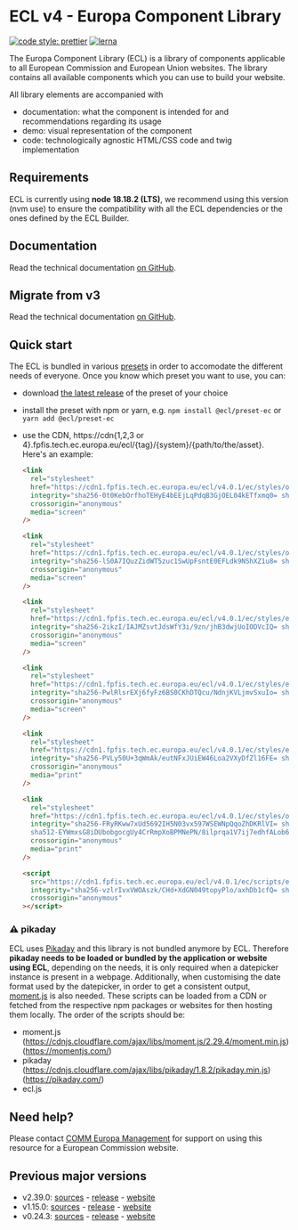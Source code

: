 # ECL v4 - Europa Component Library

[![code style: prettier](https://img.shields.io/badge/code_style-prettier-ff69b4.svg?style=flat-square)](https://github.com/prettier/prettier)
[![lerna](https://img.shields.io/badge/maintained%20with-lerna-cc00ff.svg)](https://lernajs.io/)

The Europa Component Library (ECL) is a library of components applicable to all European Commission and European Union websites. The library contains all available components which you can use to build your website.

All library elements are accompanied with

- documentation: what the component is intended for and recommendations regarding its usage
- demo: visual representation of the component
- code: technologically agnostic HTML/CSS code and twig implementation

## Requirements

ECL is currently using **node 18.18.2 (LTS)**, we recommend using this version (nvm use) to ensure the compatibility with all the ECL dependencies or the ones defined by the ECL Builder.

## Documentation

Read the technical documentation [on GitHub](docs/README.md).

## Migrate from v3

Read the technical documentation [on GitHub](docs/Migrating-v4.md).

## Quick start

The ECL is bundled in various [presets](docs/presets.md) in order to accomodate the different needs of everyone. Once you know which preset you want to use, you can:

- download [the latest release](https://github.com/ec-europa/europa-component-library/releases/latest) of the preset of your choice
- install the preset with npm or yarn, e.g. `npm install @ecl/preset-ec` or `yarn add @ecl/preset-ec`
- use the CDN, https://cdn{1,2,3 or 4}.fpfis.tech.ec.europa.eu/ecl/{tag}/{system}/{path/to/the/asset}. Here's an example:

  ```html
  <link
    rel="stylesheet"
    href="https://cdn1.fpfis.tech.ec.europa.eu/ecl/v4.0.1/ec/styles/optional/ecl-ec-default.css"
    integrity="sha256-0t0KebOrfhoTEHyE4bEEjLqPdqB3GjOEL04kETfxmq0= sha384-xBamnfUPkuJ74GYQZhpxumKw4uS+2e5eDZp4jb7mnE3TWI53/XI5qUbTJpdYnIeI sha512-G33yp74w/SvfbOEeHkxXYpy+zuRpUlCJjAhl3uT5HkQrjdixFgskKr4LA3UEm//O4MTB525cZF6HnStv5t9VYQ=="
    crossorigin="anonymous"
    media="screen"
  />
  ```

  ```html
  <link
    rel="stylesheet"
    href="https://cdn1.fpfis.tech.ec.europa.eu/ecl/v4.0.1/ec/styles/optional/ecl-reset.css"
    integrity="sha256-lS0A7IQuzZidWT5zuc1SwUpFsntE0EFLdk9NShXZ1u8= sha384-pRlBXWMLHJ4hH/wHGO0T2/wKKnAqGnFBahN+0mpU7CxbUGBlyAvQi24E1xazJ6Ey sha512-PiehM6z0VkPnDki9Uq6wYNZyPTm2OgOabmTyHNvBFGgvA6P+Z/whFl9OEWax40gaUpxws6+7FpL32u1ODkhhfA=="
    crossorigin="anonymous"
    media="screen"
  />
  ```

  ```html
  <link
    rel="stylesheet"
    href="https://cdn1.fpfis.tech.ec.europa.eu/ecl/v4.0.1/ec/styles/ecl-ec.css"
    integrity="sha256-2ikzI/IAJMZsvtJdsWfY3i/9zn/jhB3dwjUoIODVcIQ= sha384-yGKTNaiqeMaDDqZYZ66E3afx862E60W/doMEB6YmyK96Z1f+MfqLmyRzlzPR8wUo sha512-O1w2QdKJ303iDxvS7CG83eExNWJmUwQueUKsE/yPXdq6v1h56ElbgoOCIqYGnGFsjJQPnDNEFvVeZJc2q9CwAQ=="
    crossorigin="anonymous"
    media="screen"
  />
  ```

  ```html
  <link
    rel="stylesheet"
    href="https://cdn1.fpfis.tech.ec.europa.eu/ecl/v4.0.1/ec/styles/ecl-ec-utilities.css"
    integrity="sha256-PwlRlsrEXj6fyFz6BS0CKhDTQcu/NdnjKVLjmvSxuIo= sha384-C8uwquXQGqALEaxqd6jb1xhjLNqmOmS33KSxfarVmjjQFwms2F2Vd1yulI7D9Lsu sha512-+yaY9RfLu0dc0KIFNeaKUhEdBqnp5pjOFRzPwb5lb08v0Jl9/pEU3NMx8tXYB05n7LkUJdX0rIRUn5F8/YiTng=="
    crossorigin="anonymous"
    media="screen"
  />
  ```

  ```html
  <link
    rel="stylesheet"
    href="https://cdn1.fpfis.tech.ec.europa.eu/ecl/v4.0.1/ec/styles/ecl-ec-print.css"
    integrity="sha256-PVLy50U+3qWmAk/eutNFxJUiEW46Loa2VXyDfZl16FE= sha384-+MoQQgO8ntk+7DPdYKc7KD/XM9gfBm8d8obxAh8DWA6z9YCKTyVKKjcnlkVIbYrv sha512-/fwaWbMRQ1iswtUYCPJzOtUpOoj/uunjr8GlnIGmc7hCiz/3HS5T3C9oyPhpq6prczsbL5EZmAVyi2G9RFVuug=="
    crossorigin="anonymous"
    media="print"
  />
  ```

  ```html
  <link
    rel="stylesheet"
    href="https://cdn1.fpfis.tech.ec.europa.eu/ecl/v4.0.1/ec/styles/optional/ecl-ec-default-print.css"
    integrity="sha256-FRyRKww7xUd5692IH5N03vx597WSEWNpQqoZhDKRlVI= sha384-h1aYpxO53u778iIa4f+ARvBi+ZRrnj/RNZuombHXD1djp3Zt8MPrelfONVacqO7f
    sha512-EYWmxsG8iDUbobgocgUy4CrRmpXoBPMNePN/8ilprqa1V7ij7edhfALob63RBlAuunjlB+PQO2H12di0eZYemQ=="
    crossorigin="anonymous"
    media="print"
  />
  ```

  ```html
  <script
    src="https://cdn1.fpfis.tech.ec.europa.eu/ecl/v4.0.1/ec/scripts/ecl-ec.js"
    integrity="sha256-vzlrIvxVWOAszk/CHd+XdGN049topyPlo/axhDb1cfQ= sha384-E0s864u2Vr3izdsFfgSYJGTcYl3KxaKlhKmSmBdfH7yPNbhW+YPTf7zwAwBOUnqO sha512-UpWo+7KSOJyQMBqZAKaKRB+f1xeSaDgjI+6nwfRpsEoNbNfbcbuXpNJZt1i+kawXTA793djW2sF9Q+mEKd+HNw=="
    crossorigin="anonymous"
  ></script>
  ```

### :warning: pikaday

ECL uses [Pikaday](https://github.com/Pikaday/Pikaday) and this library is not bundled anymore by ECL.
Therefore **pikaday needs to be loaded or bundled by the application or website using ECL**, depending on the needs, it is only required when a datepicker instance is present in a webpage.
Additionally, when customising the date format used by the datepicker, in order to get a consistent output, [moment.js](https://momentjs.com/) is also needed.
These scripts can be loaded from a CDN or fetched from the respective npm packages or websites for then hosting them locally.
The order of the scripts should be:

- moment.js (https://cdnjs.cloudflare.com/ajax/libs/moment.js/2.29.4/moment.min.js) (https://momentjs.com/)
- pikaday (https://cdnjs.cloudflare.com/ajax/libs/pikaday/1.8.2/pikaday.min.js) (https://pikaday.com/)
- ecl.js

## Need help?

Please contact [COMM Europa Management](mailto:Europamanagement@ec.europa.eu) for support on using this resource for a European Commission website.

## Previous major versions

- v2.39.0: [sources](https://github.com/ec-europa/europa-component-library/tree/v2) - [release](https://github.com/ec-europa/europa-component-library/releases/tag/v2.39.0) - [website](https://ec.europa.eu/component-library/v2.39.0/)
- v1.15.0: [sources](https://github.com/ec-europa/europa-component-library/tree/v1) - [release](https://github.com/ec-europa/europa-component-library/releases/tag/v1.15.0) - [website](https://ec.europa.eu/component-library/v1.15.0/)
- v0.24.3: [sources](https://github.com/ec-europa/europa-component-library/tree/v0) - [release](https://github.com/ec-europa/europa-component-library/releases/tag/v0.24.3) - [website](https://ec.europa.eu/component-library/v0.24.3/)
